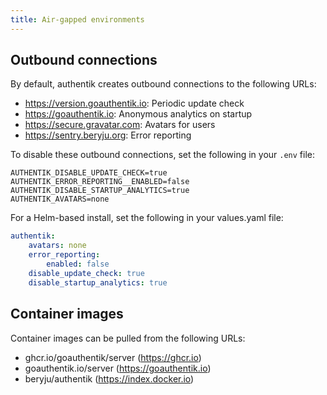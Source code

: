 ```yaml
---
title: Air-gapped environments
---
```


## Outbound connections

By default, authentik creates outbound connections to the following URLs:

-   https://version.goauthentik.io: Periodic update check
-   https://goauthentik.io: Anonymous analytics on startup
-   https://secure.gravatar.com: Avatars for users
-   https://sentry.beryju.org: Error reporting

To disable these outbound connections, set the following in your `.env` file:

```
AUTHENTIK_DISABLE_UPDATE_CHECK=true
AUTHENTIK_ERROR_REPORTING__ENABLED=false
AUTHENTIK_DISABLE_STARTUP_ANALYTICS=true
AUTHENTIK_AVATARS=none
```

For a Helm-based install, set the following in your values.yaml file:

```yaml
authentik:
    avatars: none
    error_reporting:
        enabled: false
    disable_update_check: true
    disable_startup_analytics: true
```

## Container images

Container images can be pulled from the following URLs:

-   ghcr.io/goauthentik/server (https://ghcr.io)
-   goauthentik.io/server (https://goauthentik.io)
-   beryju/authentik (https://index.docker.io)
